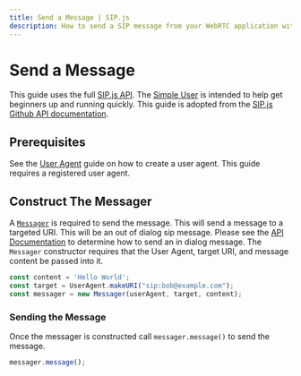 ```yaml
---
title: Send a Message | SIP.js
description: How to send a SIP message from your WebRTC application with SIP.js.
---
```


# Send a Message

This guide uses the full [SIP.js API](https://github.com/onsip/SIP.js/blob/master/docs/api/sip.js.md). The [Simple User](./simple) is intended to help get beginners up and running quickly. This guide is adopted from the [SIP.js Github API documentation](https://github.com/onsip/SIP.js/blob/master/docs/api.md).

## Prerequisites

See the [User Agent](./user-agent) guide on how to create a user agent. This guide requires a registered user agent.

## Construct The Messager

A [`Messager`](https://github.com/onsip/SIP.js/blob/master/docs/api/sip.js.messager.md) is required to send the message. This will send a message to a targeted URI. This will be an out of dialog sip message. Please see the [API Documentation](https://github.com/onsip/SIP.js/blob/master/docs/api.md) to determine how to send an in dialog message. The `Messager` constructor requires that the User Agent, target URI, and message content be passed into it.

~~~javascript
const content = 'Hello World';
const target = UserAgent.makeURI("sip:bob@example.com");
const messager = new Messager(userAgent, target, content);
~~~

### Sending the Message

Once the messager is constructed call `messager.message()` to send the message.

~~~javascript
messager.message();
~~~
